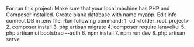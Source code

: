 For run this project:
    Make sure that your local machine has PHP and Composer installed.
    Create blank database with name myapp.
    Edit info connect DB in .env file.
    Run following command:
        1. cd <folder_root_project>
        2. composer install
        3. php artisan migrate
        4. composer require laravel/ui
        5. php artisan ui bootstrap --auth
        6. npm install
        7. npm run dev
        8. php artisan serve
